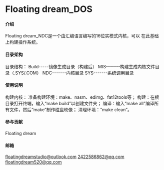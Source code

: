 # Floating dream_DOS

#### 介绍
Floating dream_NDC是一个由汇编语言编写的16位实模式内核，可以 在此基础上构建操作系统。

#### 目录架构
目录结构： 
Build-----镜像生成目录（构建后）
MIS-------构建生成内核文件目录（.SYS/.COM） 
NDC-------内核目录 
SYS-------系统调用目录 


#### 使用说明
构建内核： 
准备构建环境：make、nasm、edimg、fat12tools等； 
构建：在根目录打开终端，输入“make build”以创建文件夹； 
编译：输入“make all”编译所有文件，然后“make”制作磁盘映像； 
清理环境：“make clean”。

#### 参与贡献

Floating dream

#### 邮箱
floatingdreamstudio@outlook.com
2422586862@qq.com
floatingdream520@qq.com
